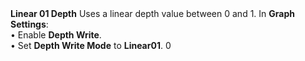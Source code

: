 <tr>
<td><strong>Linear 01 Depth</strong></td>
<td>Uses a linear depth value between 0 and 1.</td>
<td>In <strong>Graph Settings</strong>:<br/>
&#8226; Enable <strong>Depth Write</strong>.<br/>&#8226; Set <strong>Depth Write Mode</strong> to <strong>Linear01</strong>.</td>
<td>0</td>
</tr>

